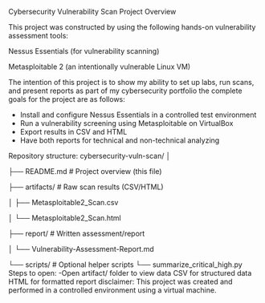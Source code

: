 Cybersecurity Vulnerability Scan Project
Overview

This project was constructed by using the following hands-on vulnerability assessment tools:

Nessus Essentials (for vulnerability scanning)

Metasploitable 2 (an intentionally vulnerable Linux VM)

The intention of this project is to show my ability to set up labs, run scans, and present reports as part of my cybersecurity portfolio
the complete goals for the project are as follows:
- Install and configure Nessus Essentials in a controlled test environment
- Run a vulnerability screening using Metasploitable on VirtualBox
- Export results in CSV and HTML
- Have both reports for technical and non-technical analyzing

Repository structure:
cybersecurity-vuln-scan/
│

├── README.md                        # Project overview (this file)

├── artifacts/                       # Raw scan results (CSV/HTML)

│   ├── Metasploitable2_Scan.csv

│   └── Metasploitable2_Scan.html

├── report/                          # Written assessment/report

│   └── Vulnerability-Assessment-Report.md

└── scripts/                         # Optional helper scripts
    └── summarize_critical_high.py
Steps to open:
-Open artifact/ folder to view data
CSV for structured data
HTML for formatted report
disclaimer: This project was created and performed in a controlled environment using a virtual machine.
